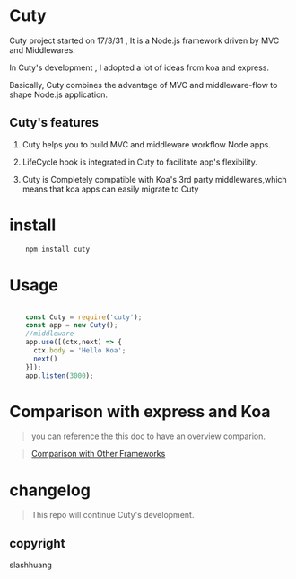 # Cuty

 Cuty project started on 17/3/31 , It is a Node.js framework driven by MVC and Middlewares.

 In Cuty's development , I adopted a lot of ideas from koa and express.

 Basically, Cuty combines the advantage of MVC and middleware-flow to shape Node.js application.

## Cuty's features

 1. Cuty helps you to build MVC and middleware workflow Node apps.

 2. LifeCycle hook is integrated in Cuty to facilitate app's flexibility.

 3. Cuty is Completely compatible with Koa's 3rd party middlewares,which means that koa apps can easily migrate to Cuty


# install

```js
	npm install cuty
```

# Usage

```js

    const Cuty = require('cuty');
    const app = new Cuty();
    //middleware
    app.use([(ctx,next) => {
      ctx.body = 'Hello Koa';
      next()
    }]);
    app.listen(3000);

```



# Comparison with express and Koa

> you can reference the this doc to have an overview comparion.

> [Comparison with Other Frameworks ](./doc/comparison.md)

# changelog

> This repo will continue Cuty's development.

## copyright

slashhuang


